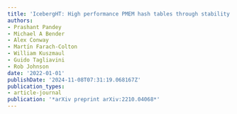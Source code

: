 ```yaml
---
title: 'IcebergHT: High performance PMEM hash tables through stability and low associativity'
authors:
- Prashant Pandey
- Michael A Bender
- Alex Conway
- Martı́n Farach-Colton
- William Kuszmaul
- Guido Tagliavini
- Rob Johnson
date: '2022-01-01'
publishDate: '2024-11-08T07:31:19.068167Z'
publication_types:
- article-journal
publication: '*arXiv preprint arXiv:2210.04068*'
---
```

